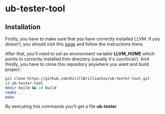 # ub-tester-tool
## Installation
Firstly, you have to make sure that you have correctly installed LLVM. If you doesn't, you should visit this [page](https://clang.llvm.org/docs/LibASTMatchersTutorial.html) and follow the instructions there.

After that, you'll need to set an environment variable **LLVM_HOME** which points to correctly installed llvm directory (usually it's /usr/local/).
And thirdly, you have to clone this repository anywhere you want and build project:
```bash
git clone https://github.com/KirillBrilliantov/ub-tester-tool.git
cd ub-tester-tool
mkdir build && cd build
cmake ..
make
```
By executing this commands you'll get a file **ub-tester**

